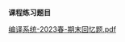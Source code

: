 <!-- tabs:start -->
**课程练习题目**

[编译系统-2023春-期末回忆题.pdf](https://gh.hitcs.cc/https://raw.githubusercontent.com/HIT-OpenCS/CS_Courses/main/公共课程/编译系统/课程练习题目/编译系统-2023春-期末回忆题.pdf)

<!-- tabs:end -->